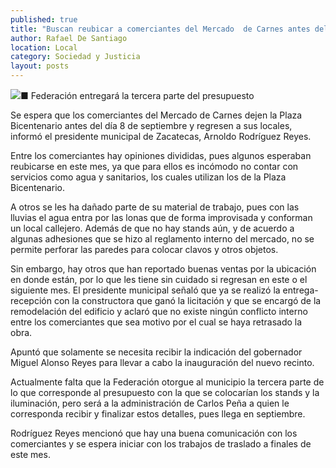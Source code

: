 ```yaml
---
published: true
title: "Buscan reubicar a comerciantes del Mercado  de Carnes antes del 8 de septiembre: alcalde"
author: Rafael De Santiago
location: Local
category: Sociedad y Justicia
layout: posts
---
```


![](http://i.imgur.com/TVqXaD8m.jpg)■ Federación entregará la tercera parte del presupuesto

Se espera que los comerciantes del Mercado de Carnes dejen la Plaza Bicentenario antes del día 8 de septiembre y regresen a sus locales, informó el presidente municipal de Zacatecas, Arnoldo Rodríguez Reyes.

Entre los comerciantes hay opiniones divididas, pues algunos esperaban reubicarse en este mes, ya que para ellos es incómodo no contar con servicios como agua y sanitarios, los cuales utilizan los de la Plaza Bicentenario.

A otros se les ha dañado parte de su material de trabajo, pues con las lluvias el agua entra por las lonas que de forma improvisada y conforman un local callejero.
Además de que no hay stands aún, y de acuerdo a algunas adhesiones que se hizo al reglamento interno del mercado, no se permite perforar las paredes para colocar clavos y otros objetos.

Sin embargo, hay otros que han reportado buenas ventas por la ubicación en donde están, por lo que les tiene sin cuidado si regresan en este o el siguiente mes.
El presidente municipal señaló que ya se realizó la entrega-recepción con la constructora que ganó la licitación y que se encargó de la remodelación del edificio y aclaró que no existe ningún conflicto interno entre los comerciantes que sea motivo por el cual se haya retrasado la obra.

Apuntó que solamente se necesita recibir la indicación del gobernador Miguel Alonso Reyes para llevar a cabo la inauguración del nuevo recinto.

Actualmente falta que la Federación otorgue al municipio la tercera parte de lo que corresponde al presupuesto con la que se colocarían los stands y la iluminación, pero será a la administración de Carlos Peña a quien le corresponda recibir y finalizar estos detalles, pues llega en septiembre.

Rodríguez Reyes mencionó que hay una buena comunicación con los comerciantes y se espera iniciar con los trabajos de traslado a finales de este mes.
